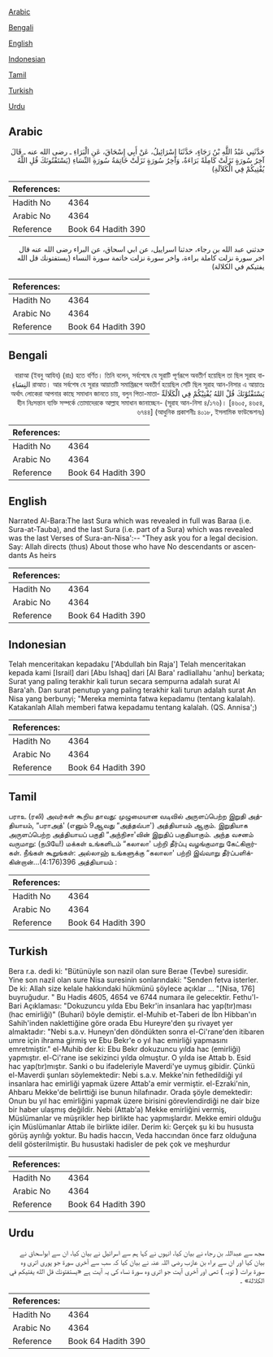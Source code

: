 [Arabic](#arabic)

[Bengali](#bengali)

[English](#english)

[Indonesian](#indonesian)

[Tamil](#tamil)

[Turkish](#turkish)

[Urdu](#urdu)

## Arabic


<div dir="rtl" lang="ar" style={{fontSize:'larger',backgroundColor:'#f8f9fa',padding:20}}>
حَدَّثَنِي عَبْدُ اللَّهِ بْنُ رَجَاءٍ، حَدَّثَنَا إِسْرَائِيلُ، عَنْ أَبِي إِسْحَاقَ، عَنِ الْبَرَاءِ ـ رضى الله عنه ـ قَالَ آخِرُ سُورَةٍ نَزَلَتْ كَامِلَةً بَرَاءَةٌ، وَآخِرُ سُورَةٍ نَزَلَتْ خَاتِمَةُ سُورَةِ النِّسَاءِ ‏(‏يَسْتَفْتُونَكَ قُلِ اللَّهُ يُفْتِيكُمْ فِي الْكَلاَلَةِ‏)‏
</div>
<div style={{backgroundColor:'#f8f9fa',padding:20, marginBottom: 10}}><table> <thead> <tr> <th>References:</th> <th></th> </tr> </thead> <tbody><tr><td>Hadith No</td><td>4364</td></tr><tr><td>Arabic No</td><td>4364</td></tr><tr><td>Reference</td><td>Book 64 Hadith 390</td></tr></tbody></table></div>


<div dir="rtl" lang="ar" style={{fontSize:'larger',backgroundColor:'#f8f9fa',padding:20}}>
حدثني عبد الله بن رجاء، حدثنا اسراييل، عن ابي اسحاق، عن البراء رضى الله عنه قال اخر سورة نزلت كاملة براءة، واخر سورة نزلت خاتمة سورة النساء (يستفتونك قل الله يفتيكم في الكلالة)
</div>
<div style={{backgroundColor:'#f8f9fa',padding:20, marginBottom: 10}}><table> <thead> <tr> <th>References:</th> <th></th> </tr> </thead> <tbody><tr><td>Hadith No</td><td>4364</td></tr><tr><td>Arabic No</td><td>4364</td></tr><tr><td>Reference</td><td>Book 64 Hadith 390</td></tr></tbody></table></div>

## Bengali


<div dir="rtl" lang="bn" style={{fontSize:'larger',backgroundColor:'#f8f9fa',padding:20}}>
বারাআ (ইবনু আযিব) (রাঃ) হতে বর্ণিত। তিনি বলেন, সর্বশেষে যে সূরাটি পূর্ণরূপে অবতীর্ণ হয়েছিল তা ছিল সূরাহ বারাআত। আর সর্বশেষ যে সূরার আয়াতটি সমাপ্তিরূপে অবতীর্ণ হয়েছিল সেটি ছিল সূরাহ আন-নিসার এ আয়াতঃ النِسَاءِ يَسْتَفْتُوْنَكَ قُلْ اللهُ يُفْتِيْكُمْ فِي الْكَلَالَةِّ অর্থাৎ লোকেরা আপনার কাছে সমাধান জানতে চায়, বলুন পিতা-মাতাহীন নিঃসন্তান ব্যক্তি সম্পর্কে তোমাদেরকে আল্লাহ সমাধান জানাচ্ছেন- (সূরাহ আন-নিসা ৪/১৭৬)। [৪৬০৫, ৪৬৫৪, ৬৭৪৪] (আধুনিক প্রকাশনীঃ ৪০১৮, ইসলামিক ফাউন্ডেশনঃ)
</div>
<div style={{backgroundColor:'#f8f9fa',padding:20, marginBottom: 10}}><table> <thead> <tr> <th>References:</th> <th></th> </tr> </thead> <tbody><tr><td>Hadith No</td><td>4364</td></tr><tr><td>Arabic No</td><td>4364</td></tr><tr><td>Reference</td><td>Book 64 Hadith 390</td></tr></tbody></table></div>

## English


<div dir="ltr" lang="en" style={{fontSize:'larger',backgroundColor:'#f8f9fa',padding:20}}>
Narrated Al-Bara:The last Sura which was revealed in full was Baraa (i.e. Sura-at-Tauba), and the last Sura (i.e. part of a Sura) which was revealed was the last Verses of Sura-an-Nisa':-- "They ask you for a legal decision. Say: Allah directs (thus) About those who have No descendants or ascendants As heirs
</div>
<div style={{backgroundColor:'#f8f9fa',padding:20, marginBottom: 10}}><table> <thead> <tr> <th>References:</th> <th></th> </tr> </thead> <tbody><tr><td>Hadith No</td><td>4364</td></tr><tr><td>Arabic No</td><td>4364</td></tr><tr><td>Reference</td><td>Book 64 Hadith 390</td></tr></tbody></table></div>

## Indonesian


<div dir="ltr" lang="id" style={{fontSize:'larger',backgroundColor:'#f8f9fa',padding:20}}>
Telah menceritakan kepadaku ['Abdullah bin Raja'] Telah menceritakan kepada kami [Israil] dari [Abu Ishaq] dari [Al Bara' radliallahu 'anhu] berkata; Surat yang paling terakhir kali turun secara sempurna adalah surat Al Bara'ah. Dan surat penutup yang paling terakhir kali turun adalah surat An Nisa yang berbunyi; "Mereka meminta fatwa kepadamu (tentang kalalah). Katakanlah Allah memberi fatwa kepadamu tentang kalalah. (QS. Annisa';)
</div>
<div style={{backgroundColor:'#f8f9fa',padding:20, marginBottom: 10}}><table> <thead> <tr> <th>References:</th> <th></th> </tr> </thead> <tbody><tr><td>Hadith No</td><td>4364</td></tr><tr><td>Arabic No</td><td>4364</td></tr><tr><td>Reference</td><td>Book 64 Hadith 390</td></tr></tbody></table></div>

## Tamil


<div dir="ltr" lang="ta" style={{fontSize:'larger',backgroundColor:'#f8f9fa',padding:20}}>
பராஉ (ரலி) அவர்கள் கூறிய தாவது: முழுமையான வடிவில் அருளப்பெற்ற இறுதி அத்தியாயம், “பராஅத்' (எனும் 9ஆவது “அத்தவ்பா') அத்தியாயம் ஆகும். இறுதியாக அருளப்பெற்ற அத்தியாயப் பகுதி “அந்நிசா'வின் இறுதிப் பகுதியாகும். அந்த வசனம் வருமாறு: (நபியே!) மக்கள் உங்களிடம் “கலாலா' பற்றி தீர்ப்பு வழங்குமாறு கேட்கிறார்கள். நீங்கள் கூறுங்கள்: அல்லாஹ் உங்களுக்கு “கலாலா' பற்றி இவ்வாறு தீர்ப்பளிக்கின்றான்...(4:176)396 அத்தியாயம் :
</div>
<div style={{backgroundColor:'#f8f9fa',padding:20, marginBottom: 10}}><table> <thead> <tr> <th>References:</th> <th></th> </tr> </thead> <tbody><tr><td>Hadith No</td><td>4364</td></tr><tr><td>Arabic No</td><td>4364</td></tr><tr><td>Reference</td><td>Book 64 Hadith 390</td></tr></tbody></table></div>

## Turkish


<div dir="ltr" lang="tr" style={{fontSize:'larger',backgroundColor:'#f8f9fa',padding:20}}>
Bera r.a. dedi ki: "Bütünüyle son nazil olan sure Berae (Tevbe) suresidir. Yine son nazil olan sure Nisa suresinin sonlarındaki: "Senden fetva isterler. De ki: Allah size kelale hakkındaki hükmünü şöylece açıklar ... "[Nisa, 176] buyruğudur. " Bu Hadis 4605, 4654 ve 6744 numara ile gelecektir. Fethu'l-Bari Açıklaması: "Dokuzuncu yılda Ebu Bekr'in insanlara hac yap(tır)ması (hac emirliği)" (Buhari) böyle demiştir. el-Muhib et-Taberi de İbn Hibban'ın Sahih'inden naklettiğine göre orada Ebu Hureyre'den şu rivayet yer almaktadır: "Nebi s.a.v. Huneyn'den döndükten sonra el-Ci'rane'den itibaren umre için ihrama girmiş ve Ebu Bekr'e o yıl hac emirliği yapmasını emretmiştir." el-Muhib der ki: Ebu Bekr dokuzuncu yılda hac (emirliği) yapmıştır. el-Ci'rane ise sekizinci yılda olmuştur. O yılda ise Attab b. Esid hac yap(tır)mıştır. Sanki o bu ifadeleriyle Maverdi'ye uymuş gibidir. Çünkü el-Maverdi şunları söylemektedir: Nebi s.a.v. Mekke'nin fethedildiği yıl insanlara hac emirliği yapmak üzere Attab'a emir vermiştir. el-Ezraki'nin, Ahbaru Mekke'de belirttiği ise bunun hilafınadır. Orada şöyle demektedir: Onun bu yıl hac emirliğini yapmak üzere birisini görevlendirdiği ne dair bize bir haber ulaşmış değildir. Nebi (Attab'a) Mekke emirliğini vermiş, Müslümanlar ve müşrikler hep birlikte hac yapmışlardır. Mekke emiri olduğu için Müslümanlar Attab ile birlikte idiler. Derim ki: Gerçek şu ki bu hususta görüş ayrılığı yoktur. Bu hadis haccın, Veda haccından önce farz olduğuna delil gösterilmiştir. Bu husustaki hadisler de pek çok ve meşhurdur
</div>
<div style={{backgroundColor:'#f8f9fa',padding:20, marginBottom: 10}}><table> <thead> <tr> <th>References:</th> <th></th> </tr> </thead> <tbody><tr><td>Hadith No</td><td>4364</td></tr><tr><td>Arabic No</td><td>4364</td></tr><tr><td>Reference</td><td>Book 64 Hadith 390</td></tr></tbody></table></div>

## Urdu


<div dir="rtl" lang="ur" style={{fontSize:'larger',backgroundColor:'#f8f9fa',padding:20}}>
مجھ سے عبداللہ بن رجاء نے بیان کیا، انہوں نے کہا ہم سے اسرائیل نے بیان کیا، ان سے ابواسحاق نے بیان کیا اور ان سے براء بن عازب رضی اللہ عنہ نے بیان کیا کہ سب سے آخری سورۃ جو پوری اتری وہ سورۃ برات ( توبہ ) تھی اور آخری آیت جو اتری وہ سورۃ نساء کی یہ آیت ہے «يستفتونك قل الله يفتيكم في الكلالة‏» ۔
</div>
<div style={{backgroundColor:'#f8f9fa',padding:20, marginBottom: 10}}><table> <thead> <tr> <th>References:</th> <th></th> </tr> </thead> <tbody><tr><td>Hadith No</td><td>4364</td></tr><tr><td>Arabic No</td><td>4364</td></tr><tr><td>Reference</td><td>Book 64 Hadith 390</td></tr></tbody></table></div>